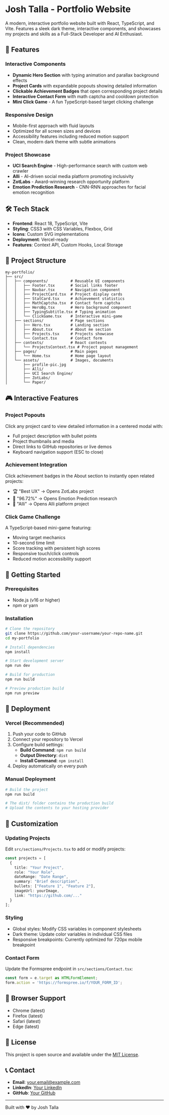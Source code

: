 # Josh Talla - Portfolio Website

A modern, interactive portfolio website built with React, TypeScript, and Vite. Features a sleek dark theme, interactive components, and showcases my projects and skills as a Full-Stack Developer and AI Enthusiast.

## 🚀 Features

### Interactive Components
- **Dynamic Hero Section** with typing animation and parallax background effects
- **Project Cards** with expandable popouts showing detailed information
- **Clickable Achievement Badges** that open corresponding project details
- **Interactive Contact Form** with math captcha and cooldown protection
- **Mini Click Game** - A fun TypeScript-based target clicking challenge

### Responsive Design
- Mobile-first approach with fluid layouts
- Optimized for all screen sizes and devices
- Accessibility features including reduced motion support
- Clean, modern dark theme with subtle animations

### Project Showcase
- **UCI Search Engine** - High-performance search with custom web crawler
- **Alli** - AI-driven social media platform promoting inclusivity
- **ZotLabs** - Award-winning research opportunity platform
- **Emotion Prediction Research** - CNN-RNN approaches for facial emotion recognition

## 🛠️ Tech Stack

- **Frontend**: React 18, TypeScript, Vite
- **Styling**: CSS3 with CSS Variables, Flexbox, Grid
- **Icons**: Custom SVG implementations
- **Deployment**: Vercel-ready
- **Features**: Context API, Custom Hooks, Local Storage

## 📁 Project Structure

```
my-portfolio/
├── src/
│   ├── components/          # Reusable UI components
│   │   ├── Footer.tsx       # Social links footer
│   │   ├── Navbar.tsx       # Navigation component
│   │   ├── ProjectCard.tsx  # Project display cards
│   │   ├── StatCard.tsx     # Achievement statistics
│   │   ├── MathCaptcha.tsx  # Contact form captcha
│   │   ├── HeroBg.tsx       # Hero background component
│   │   ├── TypingSubtitle.tsx # Typing animation
│   │   └── ClickGame.tsx    # Interactive mini-game
│   ├── sections/            # Page sections
│   │   ├── Hero.tsx         # Landing section
│   │   ├── About.tsx        # About me section
│   │   ├── Projects.tsx     # Projects showcase
│   │   └── Contact.tsx      # Contact form
│   ├── contexts/            # React contexts
│   │   └── ProjectsContext.tsx # Project popout management
│   ├── pages/               # Main pages
│   │   └── Home.tsx         # Home page layout
│   └── assets/              # Images, documents
│       ├── profile-pic.jpg
│       ├── Alli/
│       ├── UCI Search Engine/
│       ├── ZotLabs/
│       └── Paper/
```

## 🎮 Interactive Features

### Project Popouts
Click any project card to view detailed information in a centered modal with:
- Full project description with bullet points
- Project thumbnails and media
- Direct links to GitHub repositories or live demos
- Keyboard navigation support (ESC to close)

### Achievement Integration
Click achievement badges in the About section to instantly open related projects:
- 🏆 "Best UX" → Opens ZotLabs project
- 🧠 "96.72%" → Opens Emotion Prediction research
- 🤖 "Alli" → Opens Alli platform project

### Click Game Challenge
A TypeScript-based mini-game featuring:
- Moving target mechanics
- 10-second time limit
- Score tracking with persistent high scores
- Responsive touch/click controls
- Reduced motion accessibility support

## 🚀 Getting Started

### Prerequisites
- Node.js (v16 or higher)
- npm or yarn

### Installation
```bash
# Clone the repository
git clone https://github.com/your-username/your-repo-name.git
cd my-portfolio

# Install dependencies
npm install

# Start development server
npm run dev

# Build for production
npm run build

# Preview production build
npm run preview
```

## 📱 Deployment

### Vercel (Recommended)
1. Push your code to GitHub
2. Connect your repository to Vercel
3. Configure build settings:
   - **Build Command**: `npm run build`
   - **Output Directory**: `dist`
   - **Install Command**: `npm install`
4. Deploy automatically on every push

### Manual Deployment
```bash
# Build the project
npm run build

# The dist/ folder contains the production build
# Upload the contents to your hosting provider
```

## 🎨 Customization

### Updating Projects
Edit `src/sections/Projects.tsx` to add or modify projects:
```typescript
const projects = [
  {
    title: "Your Project",
    role: "Your Role",
    dateRange: "Date Range",
    summary: "Brief description",
    bullets: ["Feature 1", "Feature 2"],
    imageUrl: yourImage,
    link: "https://github.com/..."
  }
];
```

### Styling
- Global styles: Modify CSS variables in component stylesheets
- Dark theme: Update color variables in individual CSS files
- Responsive breakpoints: Currently optimized for 720px mobile breakpoint

### Contact Form
Update the Formspree endpoint in `src/sections/Contact.tsx`:
```typescript
const form = e.target as HTMLFormElement;
form.action = 'https://formspree.io/f/YOUR_FORM_ID';
```

## 🔧 Browser Support

- Chrome (latest)
- Firefox (latest)
- Safari (latest)
- Edge (latest)

## 📄 License

This project is open source and available under the [MIT License](LICENSE).

## 📞 Contact

- **Email**: your.email@example.com
- **LinkedIn**: [Your LinkedIn](https://linkedin.com/in/your-profile)
- **GitHub**: [Your GitHub](https://github.com/your-username)

---

Built with ❤️ by Josh Talla

